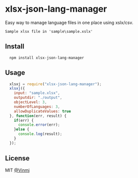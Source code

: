 # xlsx-json-lang-manager

Easy way to manage language files in one place using xslx/csv.

````
Sample xlsx file in 'sample\sample.xslx'
````
## Install

```
  npm install xlsx-json-lang-manager
```

## Usage

```javascript
  xlsxj = require("xlsx-json-lang-manager");
  xlsxj({
    input: "sample.xlsx", 
    outputdir: "./output",
    objectLevel: 3,
    numberOfLanguages: 3,
    allowDuplicateValues: true
  }, function(err, result) {
    if(err) {
      console.error(err);
    }else {
      console.log(result);
    }
  });
```


## License

MIT [@Vinmj](https://github.com/Vinmj/xlsx-json-lang-manager)


